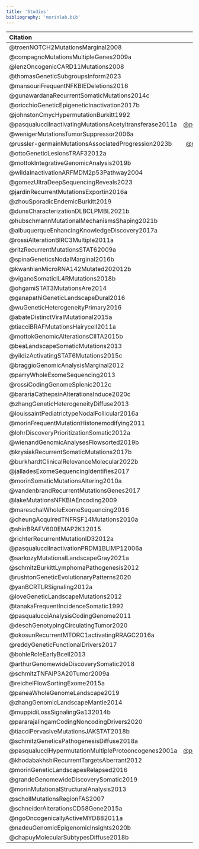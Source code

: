 ```yaml
---
title: 'Studies'
bibliography: 'morinlab.bib'
---
```


|Citation|details|
|:-|:-:|
|@troenNOTCH2MutationsMarginal2008|[@troenNOTCH2MutationsMarginal2008](troenNOTCH2MutationsMarginal2008.md)|
|@compagnoMutationsMultipleGenes2009a|[@compagnoMutationsMultipleGenes2009a](compagnoMutationsMultipleGenes2009a.md)|
|@lenzOncogenicCARD11Mutations2008|[@lenzOncogenicCARD11Mutations2008](lenzOncogenicCARD11Mutations2008.md)|
|@thomasGeneticSubgroupsInform2023|[@thomasGeneticSubgroupsInform2023](thomasGeneticSubgroupsInform2023.md)|
|@mansouriFrequentNFKBIEDeletions2016|[@mansouriFrequentNFKBIEDeletions2016](mansouriFrequentNFKBIEDeletions2016.md)|
|@gunawardanaRecurrentSomaticMutations2014c|[@gunawardanaRecurrentSomaticMutations2014c](gunawardanaRecurrentSomaticMutations2014c.md)|
|@oricchioGeneticEpigeneticInactivation2017b|[@oricchioGeneticEpigeneticInactivation2017b](oricchioGeneticEpigeneticInactivation2017b.md)|
|@johnstonCmycHypermutationBurkitt1992|[@johnstonCmycHypermutationBurkitt1992](johnstonCmycHypermutationBurkitt1992.md)|
|@pasqualucciInactivatingMutationsAcetyltransferase2011a|[@pasqualucciInactivatingMutationsAcetyltransferase2011a](pasqualucciInactivatingMutationsAcetyltransferase2011a.md)|
|@wenigerMutationsTumorSuppressor2006a|[@wenigerMutationsTumorSuppressor2006a](wenigerMutationsTumorSuppressor2006a.md)|
|@russler-germainMutationsAssociatedProgression2023b|[@russler-germainMutationsAssociatedProgression2023b](russler-germainMutationsAssociatedProgression2023b.md)|
|@ottoGeneticLesionsTRAF32012a|[@ottoGeneticLesionsTRAF32012a](ottoGeneticLesionsTRAF32012a.md)|
|@mottokIntegrativeGenomicAnalysis2019b|[@mottokIntegrativeGenomicAnalysis2019b](mottokIntegrativeGenomicAnalysis2019b.md)|
|@wildaInactivationARFMDM2p53Pathway2004|[@wildaInactivationARFMDM2p53Pathway2004](wildaInactivationARFMDM2p53Pathway2004.md)|
|@gomezUltraDeepSequencingReveals2023|[@gomezUltraDeepSequencingReveals2023](gomezUltraDeepSequencingReveals2023.md)|
|@jardinRecurrentMutationsExportin2016a|[@jardinRecurrentMutationsExportin2016a](jardinRecurrentMutationsExportin2016a.md)|
|@zhouSporadicEndemicBurkitt2019|[@zhouSporadicEndemicBurkitt2019](zhouSporadicEndemicBurkitt2019.md)|
|@dunsCharacterizationDLBCLPMBL2021b|[@dunsCharacterizationDLBCLPMBL2021b](dunsCharacterizationDLBCLPMBL2021b.md)|
|@hubschmannMutationalMechanismsShaping2021b|[@hubschmannMutationalMechanismsShaping2021b](hubschmannMutationalMechanismsShaping2021b.md)|
|@albuquerqueEnhancingKnowledgeDiscovery2017a|[@albuquerqueEnhancingKnowledgeDiscovery2017a](albuquerqueEnhancingKnowledgeDiscovery2017a.md)|
|@rossiAlterationBIRC3Multiple2011a|[@rossiAlterationBIRC3Multiple2011a](rossiAlterationBIRC3Multiple2011a.md)|
|@ritzRecurrentMutationsSTAT62009a|[@ritzRecurrentMutationsSTAT62009a](ritzRecurrentMutationsSTAT62009a.md)|
|@spinaGeneticsNodalMarginal2016b|[@spinaGeneticsNodalMarginal2016b](spinaGeneticsNodalMarginal2016b.md)|
|@kwanhianMicroRNA142Mutated202012b|[@kwanhianMicroRNA142Mutated202012b](kwanhianMicroRNA142Mutated202012b.md)|
|@viganoSomaticIL4RMutations2018b|[@viganoSomaticIL4RMutations2018b](viganoSomaticIL4RMutations2018b.md)|
|@ohgamiSTAT3MutationsAre2014|[@ohgamiSTAT3MutationsAre2014](ohgamiSTAT3MutationsAre2014.md)|
|@ganapathiGeneticLandscapeDural2016|[@ganapathiGeneticLandscapeDural2016](ganapathiGeneticLandscapeDural2016.md)|
|@wuGeneticHeterogeneityPrimary2016|[@wuGeneticHeterogeneityPrimary2016](wuGeneticHeterogeneityPrimary2016.md)|
|@abateDistinctViralMutational2015a|[@abateDistinctViralMutational2015a](abateDistinctViralMutational2015a.md)|
|@tiacciBRAFMutationsHairycell2011a|[@tiacciBRAFMutationsHairycell2011a](tiacciBRAFMutationsHairycell2011a.md)|
|@mottokGenomicAlterationsCIITA2015b|[@mottokGenomicAlterationsCIITA2015b](mottokGenomicAlterationsCIITA2015b.md)|
|@beaLandscapeSomaticMutations2013|[@beaLandscapeSomaticMutations2013](beaLandscapeSomaticMutations2013.md)|
|@yildizActivatingSTAT6Mutations2015c|[@yildizActivatingSTAT6Mutations2015c](yildizActivatingSTAT6Mutations2015c.md)|
|@braggioGenomicAnalysisMarginal2012|[@braggioGenomicAnalysisMarginal2012](braggioGenomicAnalysisMarginal2012.md)|
|@parryWholeExomeSequencing2013|[@parryWholeExomeSequencing2013](parryWholeExomeSequencing2013.md)|
|@rossiCodingGenomeSplenic2012c|[@rossiCodingGenomeSplenic2012c](rossiCodingGenomeSplenic2012c.md)|
|@barariaCathepsinAlterationsInduce2020c|[@barariaCathepsinAlterationsInduce2020c](barariaCathepsinAlterationsInduce2020c.md)|
|@zhangGeneticHeterogeneityDiffuse2013|[@zhangGeneticHeterogeneityDiffuse2013](zhangGeneticHeterogeneityDiffuse2013.md)|
|@louissaintPediatrictypeNodalFollicular2016a|[@louissaintPediatrictypeNodalFollicular2016a](louissaintPediatrictypeNodalFollicular2016a.md)|
|@morinFrequentMutationHistonemodifying2011|[@morinFrequentMutationHistonemodifying2011](morinFrequentMutationHistonemodifying2011.md)|
|@lohrDiscoveryPrioritizationSomatic2012a|[@lohrDiscoveryPrioritizationSomatic2012a](lohrDiscoveryPrioritizationSomatic2012a.md)|
|@wienandGenomicAnalysesFlowsorted2019b|[@wienandGenomicAnalysesFlowsorted2019b](wienandGenomicAnalysesFlowsorted2019b.md)|
|@krysiakRecurrentSomaticMutations2017b|[@krysiakRecurrentSomaticMutations2017b](krysiakRecurrentSomaticMutations2017b.md)|
|@burkhardtClinicalRelevanceMolecular2022b|[@burkhardtClinicalRelevanceMolecular2022b](burkhardtClinicalRelevanceMolecular2022b.md)|
|@jalladesExomeSequencingIdentifies2017|[@jalladesExomeSequencingIdentifies2017](jalladesExomeSequencingIdentifies2017.md)|
|@morinSomaticMutationsAltering2010a|[@morinSomaticMutationsAltering2010a](morinSomaticMutationsAltering2010a.md)|
|@vandenbrandRecurrentMutationsGenes2017|[@vandenbrandRecurrentMutationsGenes2017](vandenbrandRecurrentMutationsGenes2017.md)|
|@lakeMutationsNFKBIAEncoding2009|[@lakeMutationsNFKBIAEncoding2009](lakeMutationsNFKBIAEncoding2009.md)|
|@mareschalWholeExomeSequencing2016|[@mareschalWholeExomeSequencing2016](mareschalWholeExomeSequencing2016.md)|
|@cheungAcquiredTNFRSF14Mutations2010a|[@cheungAcquiredTNFRSF14Mutations2010a](cheungAcquiredTNFRSF14Mutations2010a.md)|
|@shinBRAFV600EMAP2K12015|[@shinBRAFV600EMAP2K12015](shinBRAFV600EMAP2K12015.md)|
|@richterRecurrentMutationID32012a|[@richterRecurrentMutationID32012a](richterRecurrentMutationID32012a.md)|
|@pasqualucciInactivationPRDM1BLIMP12006a|[@pasqualucciInactivationPRDM1BLIMP12006a](pasqualucciInactivationPRDM1BLIMP12006a.md)|
|@sarkozyMutationalLandscapeGray2021a|[@sarkozyMutationalLandscapeGray2021a](sarkozyMutationalLandscapeGray2021a.md)|
|@schmitzBurkittLymphomaPathogenesis2012|[@schmitzBurkittLymphomaPathogenesis2012](schmitzBurkittLymphomaPathogenesis2012.md)|
|@rushtonGeneticEvolutionaryPatterns2020|[@rushtonGeneticEvolutionaryPatterns2020](rushtonGeneticEvolutionaryPatterns2020.md)|
|@yanBCRTLRSignaling2012a|[@yanBCRTLRSignaling2012a](yanBCRTLRSignaling2012a.md)|
|@loveGeneticLandscapeMutations2012|[@loveGeneticLandscapeMutations2012](loveGeneticLandscapeMutations2012.md)|
|@tanakaFrequentIncidenceSomatic1992|[@tanakaFrequentIncidenceSomatic1992](tanakaFrequentIncidenceSomatic1992.md)|
|@pasqualucciAnalysisCodingGenome2011|[@pasqualucciAnalysisCodingGenome2011](pasqualucciAnalysisCodingGenome2011.md)|
|@deschGenotypingCirculatingTumor2020|[@deschGenotypingCirculatingTumor2020](deschGenotypingCirculatingTumor2020.md)|
|@okosunRecurrentMTORC1activatingRRAGC2016a|[@okosunRecurrentMTORC1activatingRRAGC2016a](okosunRecurrentMTORC1activatingRRAGC2016a.md)|
|@reddyGeneticFunctionalDrivers2017|[@reddyGeneticFunctionalDrivers2017](reddyGeneticFunctionalDrivers2017.md)|
|@bohleRoleEarlyBcell2013|[@bohleRoleEarlyBcell2013](bohleRoleEarlyBcell2013.md)|
|@arthurGenomewideDiscoverySomatic2018|[@arthurGenomewideDiscoverySomatic2018](arthurGenomewideDiscoverySomatic2018.md)|
|@schmitzTNFAIP3A20Tumor2009a|[@schmitzTNFAIP3A20Tumor2009a](schmitzTNFAIP3A20Tumor2009a.md)|
|@reichelFlowSortingExome2015a|[@reichelFlowSortingExome2015a](reichelFlowSortingExome2015a.md)|
|@paneaWholeGenomeLandscape2019|[@paneaWholeGenomeLandscape2019](paneaWholeGenomeLandscape2019.md)|
|@zhangGenomicLandscapeMantle2014|[@zhangGenomicLandscapeMantle2014](zhangGenomicLandscapeMantle2014.md)|
|@muppidiLossSignalingGa132014b|[@muppidiLossSignalingGa132014b](muppidiLossSignalingGa132014b.md)|
|@pararajalingamCodingNoncodingDrivers2020|[@pararajalingamCodingNoncodingDrivers2020](pararajalingamCodingNoncodingDrivers2020.md)|
|@tiacciPervasiveMutationsJAKSTAT2018b|[@tiacciPervasiveMutationsJAKSTAT2018b](tiacciPervasiveMutationsJAKSTAT2018b.md)|
|@schmitzGeneticsPathogenesisDiffuse2018a|[@schmitzGeneticsPathogenesisDiffuse2018a](schmitzGeneticsPathogenesisDiffuse2018a.md)|
|@pasqualucciHypermutationMultipleProtooncogenes2001a|[@pasqualucciHypermutationMultipleProtooncogenes2001a](pasqualucciHypermutationMultipleProtooncogenes2001a.md)|
|@khodabakhshiRecurrentTargetsAberrant2012|[@khodabakhshiRecurrentTargetsAberrant2012](khodabakhshiRecurrentTargetsAberrant2012.md)|
|@morinGeneticLandscapesRelapsed2016|[@morinGeneticLandscapesRelapsed2016](morinGeneticLandscapesRelapsed2016.md)|
|@grandeGenomewideDiscoverySomatic2019|[@grandeGenomewideDiscoverySomatic2019](grandeGenomewideDiscoverySomatic2019.md)|
|@morinMutationalStructuralAnalysis2013|[@morinMutationalStructuralAnalysis2013](morinMutationalStructuralAnalysis2013.md)|
|@schollMutationsRegionFAS2007|[@schollMutationsRegionFAS2007](schollMutationsRegionFAS2007.md)|
|@schneiderAlterationsCD58Gene2015a|[@schneiderAlterationsCD58Gene2015a](schneiderAlterationsCD58Gene2015a.md)|
|@ngoOncogenicallyActiveMYD882011a|[@ngoOncogenicallyActiveMYD882011a](ngoOncogenicallyActiveMYD882011a.md)|
|@nadeuGenomicEpigenomicInsights2020b|[@nadeuGenomicEpigenomicInsights2020b](nadeuGenomicEpigenomicInsights2020b.md)|
|@chapuyMolecularSubtypesDiffuse2018b|[@chapuyMolecularSubtypesDiffuse2018b](chapuyMolecularSubtypesDiffuse2018b.md)|
